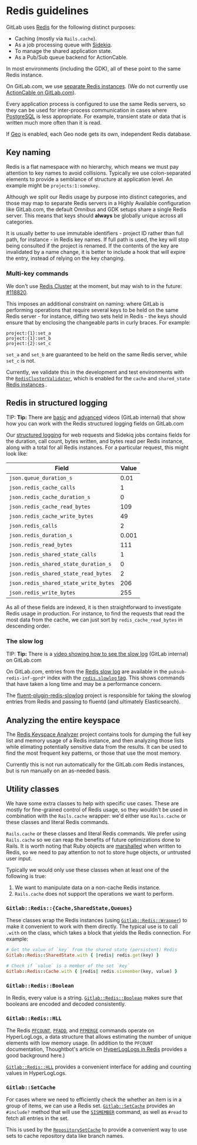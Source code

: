 # Redis guidelines

GitLab uses [Redis](https://redis.io) for the following distinct purposes:

- Caching (mostly via `Rails.cache`).
- As a job processing queue with [Sidekiq](sidekiq_style_guide.md).
- To manage the shared application state.
- As a Pub/Sub queue backend for ActionCable.

In most environments (including the GDK), all of these point to the same
Redis instance.

On GitLab.com, we use [separate Redis
instances](../administration/redis/replication_and_failover.md#running-multiple-redis-clusters).
(We do not currently use [ActionCable on
GitLab.com](https://gitlab.com/groups/gitlab-com/gl-infra/-/epics/228)).

Every application process is configured to use the same Redis servers, so they
can be used for inter-process communication in cases where [PostgreSQL](sql.md)
is less appropriate. For example, transient state or data that is written much
more often than it is read.

If [Geo](geo.md) is enabled, each Geo node gets its own, independent Redis
database.

## Key naming

Redis is a flat namespace with no hierarchy, which means we must pay attention
to key names to avoid collisions. Typically we use colon-separated elements to
provide a semblance of structure at application level. An example might be
`projects:1:somekey`.

Although we split our Redis usage by purpose into distinct categories, and
those may map to separate Redis servers in a Highly Available
configuration like GitLab.com, the default Omnibus and GDK setups share
a single Redis server. This means that keys should **always** be
globally unique across all categories.

It is usually better to use immutable identifiers - project ID rather than
full path, for instance - in Redis key names. If full path is used, the key will
stop being consulted if the project is renamed. If the contents of the key are
invalidated by a name change, it is better to include a hook that will expire
the entry, instead of relying on the key changing.

### Multi-key commands

We don't use [Redis Cluster](https://redis.io/topics/cluster-tutorial) at the
moment, but may wish to in the future: [#118820](https://gitlab.com/gitlab-org/gitlab/-/issues/118820).

This imposes an additional constraint on naming: where GitLab is performing
operations that require several keys to be held on the same Redis server - for
instance, diffing two sets held in Redis - the keys should ensure that by
enclosing the changeable parts in curly braces.
For example:

```plaintext
project:{1}:set_a
project:{1}:set_b
project:{2}:set_c
```

`set_a` and `set_b` are guaranteed to be held on the same Redis server, while `set_c` is not.

Currently, we validate this in the development and test environments
with the [`RedisClusterValidator`](https://gitlab.com/gitlab-org/gitlab/-/blob/master/lib/gitlab/instrumentation/redis_cluster_validator.rb),
which is enabled for the `cache` and `shared_state`
[Redis instances](https://docs.gitlab.com/omnibus/settings/redis.html#running-with-multiple-redis-instances)..

## Redis in structured logging

TIP: **Tip:**
There are [basic](https://www.youtube.com/watch?v=Uhdj19Dc6vU) and [advanced](https://youtu.be/jw1Wv2IJxzs) videos (GitLab internal) that show how you can work with the Redis structured logging fields on GitLab.com

Our [structured logging](logging.md#use-structured-json-logging) for web
requests and Sidekiq jobs contains fields for the duration, call count,
bytes written, and bytes read per Redis instance, along with a total for
all Redis instances. For a particular request, this might look like:

| Field | Value |
| --- | --- |
| `json.queue_duration_s` | 0.01 |
| `json.redis_cache_calls` | 1 |
| `json.redis_cache_duration_s` | 0 |
| `json.redis_cache_read_bytes` | 109 |
| `json.redis_cache_write_bytes` | 49 |
| `json.redis_calls` | 2 |
| `json.redis_duration_s` | 0.001 |
| `json.redis_read_bytes` | 111 |
| `json.redis_shared_state_calls` | 1 |
| `json.redis_shared_state_duration_s` | 0 |
| `json.redis_shared_state_read_bytes` | 2 |
| `json.redis_shared_state_write_bytes` | 206 |
| `json.redis_write_bytes` | 255 |

As all of these fields are indexed, it is then straightforward to
investigate Redis usage in production. For instance, to find the
requests that read the most data from the cache, we can just sort by
`redis_cache_read_bytes` in descending order.

### The slow log

TIP: **Tip:**
There is a [video showing how to see the slow log](https://youtu.be/BBI68QuYRH8) (GitLab internal)
on GitLab.com

On GitLab.com, entries from the [Redis
slow log](https://redis.io/commands/slowlog) are available in the
`pubsub-redis-inf-gprd*` index with the [`redis.slowlog`
tag](https://log.gprd.gitlab.net/app/kibana#/discover?_g=(filters:!(),refreshInterval:(pause:!t,value:0),time:(from:now-1d,to:now))&_a=(columns:!(json.type,json.command,json.exec_time_s),filters:!(('$state':(store:appState),meta:(alias:!n,disabled:!f,index:AWSQX_Vf93rHTYrsexmk,key:json.tag,negate:!f,params:(query:redis.slowlog),type:phrase),query:(match:(json.tag:(query:redis.slowlog,type:phrase))))),index:AWSQX_Vf93rHTYrsexmk)).
This shows commands that have taken a long time and may be a performance
concern.

The
[fluent-plugin-redis-slowlog](https://gitlab.com/gitlab-org/fluent-plugin-redis-slowlog)
project is responsible for taking the slowlog entries from Redis and
passing to fluentd (and ultimately Elasticsearch).

## Analyzing the entire keyspace

The [Redis Keyspace
Analyzer](https://gitlab.com/gitlab-com/gl-infra/redis-keyspace-analyzer)
project contains tools for dumping the full key list and memory usage of a Redis
instance, and then analyzing those lists while elimating potentially sensitive
data from the results. It can be used to find the most frequent key patterns, or
those that use the most memory.

Currently this is not run automatically for the GitLab.com Redis instances, but
is run manually on an as-needed basis.

## Utility classes

We have some extra classes to help with specific use cases. These are
mostly for fine-grained control of Redis usage, so they wouldn't be used
in combination with the `Rails.cache` wrapper: we'd either use
`Rails.cache` or these classes and literal Redis commands.

`Rails.cache` or these classes and literal Redis commands. We prefer
using `Rails.cache` so we can reap the benefits of future optimizations
done to Rails. It is worth noting that Ruby objects are
[marshalled](https://github.com/rails/rails/blob/v6.0.3.1/activesupport/lib/active_support/cache/redis_cache_store.rb#L447)
when written to Redis, so we need to pay attention to not to store huge
objects, or untrusted user input.

Typically we would only use these classes when at least one of the
following is true:

1. We want to manipulate data on a non-cache Redis instance.
1. `Rails.cache` does not support the operations we want to perform.

### `Gitlab::Redis::{Cache,SharedState,Queues}`

These classes wrap the Redis instances (using
[`Gitlab::Redis::Wrapper`](https://gitlab.com/gitlab-org/gitlab/blob/master/lib/gitlab/redis/wrapper.rb))
to make it convenient to work with them directly. The typical use is to
call `.with` on the class, which takes a block that yields the Redis
connection. For example:

```ruby
# Get the value of `key` from the shared state (persistent) Redis
Gitlab::Redis::SharedState.with { |redis| redis.get(key) }

# Check if `value` is a member of the set `key`
Gitlab::Redis::Cache.with { |redis| redis.sismember(key, value) }
```

### `Gitlab::Redis::Boolean`

In Redis, every value is a string.
[`Gitlab::Redis::Boolean`](https://gitlab.com/gitlab-org/gitlab/blob/master/lib/gitlab/redis/boolean.rb)
makes sure that booleans are encoded and decoded consistently.

### `Gitlab::Redis::HLL`

The Redis [`PFCOUNT`](https://redis.io/commands/pfcount),
[`PFADD`](https://redis.io/commands/pfadd), and
[`PFMERGE`](https://redis.io/commands/pfmergge) commands operate on
HyperLogLogs, a data structure that allows estimating the number of unique
elements with low memory usage. (In addition to the `PFCOUNT` documentation,
Thoughtbot's article on [HyperLogLogs in
Redis](https://thoughtbot.com/blog/hyperloglogs-in-redis) provides a good
background here.)

[`Gitlab::Redis::HLL`](https://gitlab.com/gitlab-org/gitlab/blob/master/lib/gitlab/redis/hll.rb)
provides a convenient interface for adding and counting values in HyperLogLogs.

### `Gitlab::SetCache`

For cases where we need to efficiently check the whether an item is in a group
of items, we can use a Redis set.
[`Gitlab::SetCache`](https://gitlab.com/gitlab-org/gitlab/blob/master/lib/gitlab/set_cache.rb)
provides an `#include?` method that will use the
[`SISMEMBER`](https://redis.io/commands/sismember) command, as well as `#read`
to fetch all entries in the set.

This is used by the
[`RepositorySetCache`](https://gitlab.com/gitlab-org/gitlab/blob/master/lib/gitlab/repository_set_cache.rb)
to provide a convenient way to use sets to cache repository data like branch
names.
